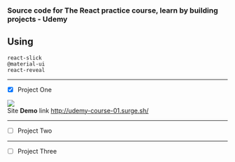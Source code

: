 ### Source code for The React practice course, learn by building projects - Udemy



## Using
`react-slick` <br />
`@material-ui` <br />
`react-reveal` <br />

---
- [x] Project One<br />

![](carrousel_02b.gif)<br />
Site __Demo__ link http://udemy-course-01.surge.sh/ <br />

---
- [ ] Project Two<br />

---
- [ ] Project Three<br />


